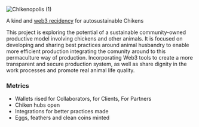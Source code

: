 ![Chikenopolis (1)](https://user-images.githubusercontent.com/38388270/188302745-60feee65-16ac-4529-bc4f-42c956e6153e.png)

A kind and [web3 recidency](https://opensea.io/assets/matic/0x2953399124f0cbb46d2cbacd8a89cf0599974963/85317203752006698648139091760755878291703404461114383327010375246326204989441/) for autosustainable Chikens

This project is exploring the potential of a sustainable community-owned productive model involving chickens and other animals.
It is focused on developing and sharing best practices around animal husbandry to enable more efficient production integrating the comunity around to this permaculture way of production. Incorporating Web3 tools to create a more transparent and secure production system, as well as share dignity in the work processes and promote real animal life quality.

### Metrics

- Wallets rised for Collaborators, for Clients, For Partners
- Chiken hubs open
- Integrations for better practices made
- Eggs, feathers and clean coins minted


